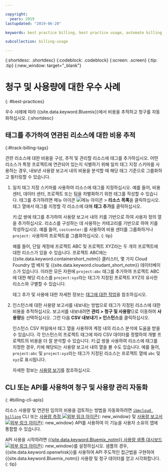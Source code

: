 ```yaml
---

copyright:
  years: 2019
lastupdated: "2019-06-20"

keywords: best practice billing, best practice usage, automate billing, track costs

subcollection: billing-usage

---
```


{:shortdesc: .shortdesc}
{:codeblock: .codeblock}
{:screen: .screen}
{:tip: .tip}
{:new_window: target="_blank"}


# 청구 및 사용량에 대한 우수 사례
{: #best-practices}

우수 사례에 따라 {{site.data.keyword.Bluemix}}에서 비용을 추적하고 청구를 자동화하십시오.
{:shortdesc}


## 태그를 추가하여 연관된 리소스에 대한 비용 추적
{:#track-billing-tags}

관련 리소스에 대한 비용을 구성, 추적 및 관리할 리소스에 태그를 추가하십시오. 어떤 리소스가 특정 프로젝트에 연관되어 있는지 식별하기 위해 일치 태그 지정 스키마를 사용하는 경우, 내보낸 사용량 보고서 내의 비용을 분석할 때 해당 태그 기준으로 그룹화하고 필터링할 수 있습니다.

1. 일치 태그 지정 스키마를 사용하여 리소스에 태그를 지정하십시오. 예를 들어, 비용 센터, 데이터 센터, 프로젝트 또는 팀을 차별화하기 위한 태그를 작성할 수 있습니다. 태그를 추가하려면 메뉴 아이콘 ![메뉴 아이콘](../icons/icon_hamburger.svg) > **리소스 목록**을 클릭하십시오. 태그 열에서 태그를 지정할 각 리소스에 대해 **태그 추가**를 클릭하십시오.

   키:값 쌍에 태그를 추가하여 사용량 보고서 내의 키를 기반으로 하여 사용자 정의 열을 추가하십시오. 리소스를 구성하는 데 사용하는 카테고리를 기반으로 하여 키를 작성하십시오. 예를 들어, `costcenter:`를 사용하여 비용 센터를 그룹화하거나 `project:` 사용하여 프로젝트를 그룹화하십시오.
   {: tip}

   예를 들어, 단일 계정에 프로젝트 ABC 및 프로젝트 XYZ라는 두 개의 프로젝트에 대한 리소스가 있을 수 있습니다. 프로젝트 ABC에는 {{site.data.keyword.containershort_notm}} 클러스터, 몇 가지 Cloud Foundry 앱 배치 및 {{site.data.keyword.cloudant_short_notm}} 데이터베이스가 있습니다. 이러한 모든 자원에 `project:abc` 태그를 추가하여 프로젝트 ABC에 대한 해당 리소스를 `project:xyz`라는 태그가 지정된 프로젝트 XYZ의 유사한 리소스와 구별할 수 있습니다.

   태그 추가 및 사용에 대한 자세한 정보는 [태그에 대한 작업](/docs/resources?topic=resources-tag)을 참조하십시오.

1. 인스턴스에 대한 사용량 보고서를 내보내는 방법으로 태그가 지정된 리소스에 대한 비용을 추적하십시오. 보고서를 내보내려면 **관리 > 청구 및 사용량**으로 이동하여 **사용량**을 선택하십시오. 그런 다음 **CSV 내보내기 > 인스턴스**를 클릭하십시오.

   인스턴스 CSV 파일에서 태그 열을 사용하여 계정 내의 리소스 분석에 도움을 받을 수 있습니다. 각 인스턴스의 프로젝트 태그에 따라 CSV 데이터를 정렬하여 개별 프로젝트의 비용을 더 잘 분석할 수 있습니다. 키:값 쌍을 사용하여 리소스에 태그를 지정한 경우, 키에 해당되는 사용량 보고서 내의 열을 볼 수도 있습니다. 예를 들어, `project:abc` 및 `project:xyz`라는 태그가 지정된 리소스는 프로젝트 열에 `abc` 및 `xyz`로 표시됩니다.

   자세한 정보는 [사용량 보기](/docs/billing-usage?topic=billing-usage-viewingusage)를 참조하십시오.

## CLI 또는 API를 사용하여 청구 및 사용량 관리 자동화
{: #billing-cli-apis}

리소스 사용량 및 연관된 임의의 비용을 검토하는 방법을 자동화하려면 [`ibmcloud billing`](/docs/cli?topic=cloud-cli-ibmcloud_billing) CLI 또는 [사용량 측정 ![외부 링크 아이콘](../icons/launch-glyph.svg)](https://{DomainName}/apidocs/usage-metering){: new_window} 및 [사용량 보고서 ![외부 링크 아이콘](../icons/launch-glyph.svg)](https://{DomainName}/apidocs/metering-reporting){: new_window} API를 사용하여 이 기능을 사용자 소유의 앱에 통합할 수 있습니다.

API 사용을 시작하려면 [{{site.data.keyword.Bluemix_notm}} 사용량 샘플 대시보드 ![외부 링크 아이콘](../icons/launch-glyph.svg)](https://github.com/IBM-Cloud/openwhisk-cloud-usage-sample){: new_window}를 설정하십시오. 샘플의 경우, {{site.data.keyword.openwhisk}}를 사용하여 API 주도적인 접근법을 구현하여 {{site.data.keyword.Bluemix_notm}} 사용량 및 청구 데이터를 얻고 시각화합니다.
{: tip}
